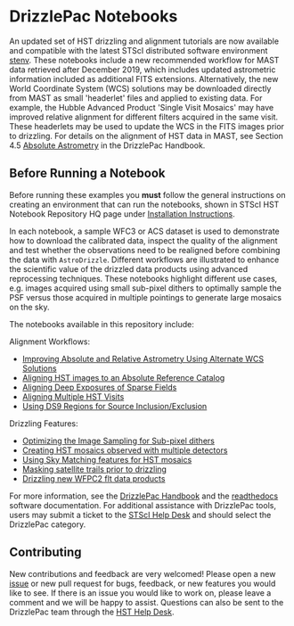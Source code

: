 DrizzlePac Notebooks
=================

An updated set of HST drizzling and alignment tutorials are now available and compatible with the latest STScI distributed software environment [stenv](https://stenv.readthedocs.io/en/latest/). These notebooks include a new recommended workflow for MAST data retrieved after December 2019, which includes updated astrometric information included as additional FITS extensions.  Alternatively, the new World Coordinate System (WCS) solutions may be downloaded directly from MAST as small 'headerlet' files and applied to existing data. For example, the Hubble Advanced Product 'Single Visit Mosaics' may have improved relative alignment for different filters acquired in the same visit. These headerlets may be used to update the WCS in the FITS images prior to drizzling. For details on the alignment of HST data in MAST, see Section 4.5 [Absolute Astrometry](https://hst-docs.stsci.edu/drizzpac/chapter-4-astrometric-information-in-the-header/4-5-absolute-astrometry) in the DrizzlePac Handbook.  

Before Running a Notebook
------------

Before running these examples you **must** follow the general instructions on creating an environment that can run the notebooks, shown in STScI HST Notebook Repository HQ page under [Installation Instructions](https://spacetelescope.github.io/hst_notebooks/index.html).

In each notebook, a sample WFC3 or ACS dataset is used to demonstrate how to download the calibrated data, inspect the quality of the alignment and test whether the observations need to be realigned before combining the data with `AstroDrizzle`. Different workflows are illustrated to enhance the scientific value of the drizzled data products using advanced reprocessing techniques. These notebooks highlight different use cases, e.g. images acquired using small sub-pixel dithers to optimally sample the PSF versus those acquired in multiple pointings to generate large mosaics on the sky.

The notebooks available in this repository include:

Alignment Workflows:
- [Improving Absolute and Relative Astrometry Using Alternate WCS Solutions](https://spacetelescope.github.io/hst_notebooks/notebooks/DrizzlePac/using_updated_astrometry_solutions/using_updated_astrometry_solutions.html)
- [Aligning HST images to an Absolute Reference Catalog](https://spacetelescope.github.io/hst_notebooks/notebooks/DrizzlePac/align_to_catalogs/align_to_catalogs.html)
- [Aligning Deep Exposures of Sparse Fields](https://spacetelescope.github.io/hst_notebooks/notebooks/DrizzlePac/align_sparse_fields/align_sparse_fields.html)
- [Aligning Multiple HST Visits](https://spacetelescope.github.io/hst_notebooks/notebooks/DrizzlePac/align_multiple_visits/align_multiple_visits.html)
- [Using DS9 Regions for Source Inclusion/Exclusion](https://spacetelescope.github.io/hst_notebooks/notebooks/DrizzlePac/use_ds9_regions_in_tweakreg/use_ds9_regions_in_tweakreg.html)

Drizzling Features:
- [Optimizing the Image Sampling for Sub-pixel dithers](https://spacetelescope.github.io/hst_notebooks/notebooks/DrizzlePac/optimize_image_sampling/optimize_image_sampling.html)
- [Creating HST mosaics observed with multiple detectors](https://spacetelescope.github.io/hst_notebooks/notebooks/DrizzlePac/align_mosaics/align_mosaics.html)
- [Using Sky Matching features for HST mosaics](https://spacetelescope.github.io/hst_notebooks/notebooks/DrizzlePac/sky_matching/sky_matching.html)
- [Masking satellite trails prior to drizzling](https://spacetelescope.github.io/hst_notebooks/notebooks/DrizzlePac/mask_satellite/mask_satellite.html)
- [Drizzling new WFPC2 flt data products](https://spacetelescope.github.io/hst_notebooks/notebooks/DrizzlePac/drizzle_wfpc2/drizzle_wfpc2.html)


For more information, see the [DrizzlePac Handbook](https://hst-docs.stsci.edu/drizzpac) and the [readthedocs](https://drizzlepac.readthedocs.io/en/latest/) software documentation. For additional assistance with DrizzlePac tools, users may submit a ticket to the [STScI Help Desk](https://stsci.service-now.com/hst?id=hst_index) and should select the DrizzlePac category.

Contributing
------------

New contributions and feedback are very welcomed! Please open a new [issue](https://github.com/spacetelescope/hst_notebooks/issues) or new pull request for bugs, feedback, or new features you would like to see. If there is an issue you would like to work on, please leave a comment and we will be happy to assist. Questions can also be sent to the DrizzlePac team through the [HST Help Desk](https://stsci.service-now.com/hst).

